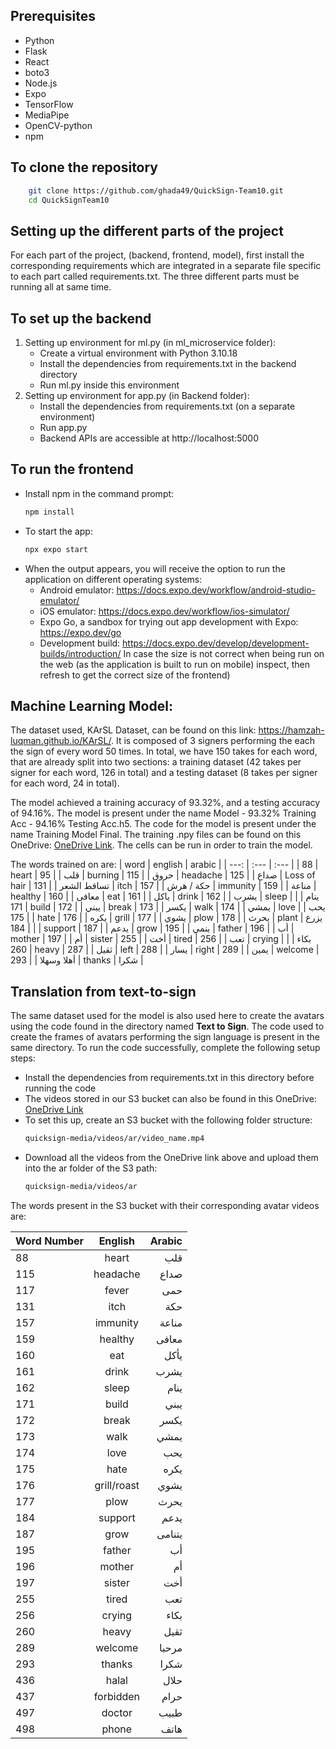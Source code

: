 ## Prerequisites
- Python
- Flask
- React
- boto3
- Node.js
- Expo
- TensorFlow
- MediaPipe
- OpenCV-python
- npm

## To clone the repository
  ```bash
      git clone https://github.com/ghada49/QuickSign-Team10.git
      cd QuickSignTeam10
  ```
## Setting up the different parts of the project
  For each part of the project, (backend, frontend, model), first install the corresponding requirements which are integrated in a separate file specific to each part called requirements.txt.
  The three different parts must be running all at same time.
  ## To set up the backend
  1. Setting up environment for ml.py (in ml_microservice folder):
     - Create a virtual environment with Python 3.10.18
     - Install the dependencies from requirements.txt in the backend directory
     - Run ml.py inside this environment
  2. Setting up environment for app.py (in Backend folder):
     - Install the dependencies from requirements.txt (on a separate environment)
     - Run app.py
     - Backend APIs are accessible at http://localhost:5000
  ## To run the frontend
   - Install npm in the command prompt:
     ```bash
     npm install
     ```
   - To start the app: 
     ```bash
     npx expo start
     ```
   - When the output appears, you will receive the option to run the application on different operating systems: 
      -  Android emulator:  https://docs.expo.dev/workflow/android-studio-emulator/
      - iOS emulator: https://docs.expo.dev/workflow/ios-simulator/
      - Expo Go, a sandbox for trying out app development with Expo: https://expo.dev/go
      - Development build: https://docs.expo.dev/develop/development-builds/introduction/
     In case the size is not correct when being run on the web (as the application is built to run on mobile) inspect, then refresh to get the correct size of the frontend)

## Machine Learning Model:
  The dataset used, KArSL Dataset, can be found on this link: https://hamzah-luqman.github.io/KArSL/. It is composed of 3 signers performing the each the sign of every word 50 times. In total, we have 150 takes for each word, that are already split into two sections: a training dataset (42 takes per signer for each word, 126 in total) and a testing dataset (8 takes per signer for each word, 24 in total).

  The model achieved a training accuracy of 93.32%, and a testing accuracy of 94.16%.
  The model is present under the name Model - 93.32% Training Acc - 94.16% Testing Acc.h5.
  The code for the model is present under the name Training Model Final. The training .npy files can be found on this OneDrive: [OneDrive Link](https://mailaub-my.sharepoint.com/:f:/r/personal/mas187_mail_aub_edu/Documents/Quick%20Sign/Training%20Data%20npy%20files?csf=1&web=1&e=4B4iJd). The cells can be run in order to train the model.


  The words trained on are:
| word | english | arabic |
| ---: | :--- | :--- |
| 88 | heart | قلب |
| 95 | burning | حروق |
| 115 | headache | صداع |
| 125 | Loss of hair | تساقط الشعر |
| 131 | itch | حكة / هرش |
| 157 | immunity | مناعة |
| 159 | healthy | معافى |
| 160 | eat | ياكل |
| 161 | drink | يشرب |
| 162 | sleep | ينام |
| 171 | build | يبني |
| 172 | break | يكسر |
| 173 | walk | يمشي |
| 174 | love | يحب |
| 175 | hate | يكره |
| 176 | grill | يشوي |
| 177 | plow | يحرث |
| 178 | plant | يزرع |
| 184 | support | يدعم |
| 187 | grow | ينمي |
| 195 | father | أب |
| 196 | mother | أم |
| 197 | sister | أخت |
| 255 | tired | تعب |
| 256 | crying | بكاء |
| 260 | heavy | ثقيل |
| 287 | left | يسار |
| 288 | right | يمين |
| 289 | welcome | أهلا وسهلا |
| 293 | thanks | شكرا |
## Translation from text-to-sign

The same dataset used for the model is also used here to create the avatars using the code found in the directory named **Text to Sign**. The code used to create the frames of avatars performing the sign language is present in the same directory. To run the code successfully, complete the following setup steps:
- Install the dependencies from requirements.txt in this directory before running the code
- The videos stored in our S3 bucket can also be found in this OneDrive:  
  [OneDrive Link](https://mailaub-my.sharepoint.com/:f:/g/personal/mas187_mail_aub_edu/Eo9ITMXVLopGskHlaDUiZHYBp729nYFlT3mcBJaBkJMqcA?e=bS6TVr)
- To set this up, create an S3 bucket with the following folder structure:  
  ```bash
  quicksign-media/videos/ar/video_name.mp4
  ```
- Download all the videos from the OneDrive link above and upload them into the ar folder of the S3 path:
  ```bash
  quicksign-media/videos/ar
  ```
The words present in the S3 bucket with their corresponding avatar videos are:

| Word Number | English     | Arabic |
| :--- | :---: | ---: |
| 88  | heart       | قلب |
| 115 | headache    | صداع |
| 117  | fever       | حمى |
| 131 | itch        | حكة |
| 157 | immunity    | مناعة |
| 159 | healthy     | معافى |
| 160 | eat         | يأكل |
| 161 | drink       | يشرب |
| 162 | sleep       | ينام |
| 171 | build       | يبني |
| 172 | break       | يكسر |
| 173 | walk        | يمشي |
| 174 | love        | يحب |
| 175 | hate        | يكره |
| 176 | grill/roast | يشوي |
| 177 | plow        | يحرث |
| 184 | support     | يدعم |
| 187 | grow        | يتنامى |
| 195 | father      | أب |
| 196 | mother      | أم |
| 197 | sister      | أخت |
| 255 | tired       | تعب |
| 256 | crying      | بكاء |
| 260 | heavy       | ثقيل |
| 289 | welcome     | مرحبا |
| 293 | thanks      | شكرا |
| 436 | halal       | حلال |
| 437 | forbidden   | حرام |
| 497 | doctor      | طبيب |
| 498 | phone       | هاتف |





  

    
